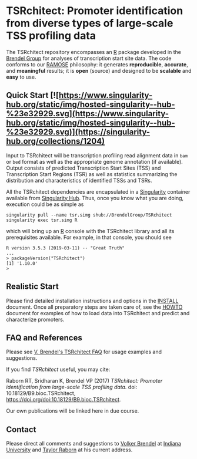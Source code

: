 # TSRchitect: Promoter identification from diverse types of large-scale TSS profiling data

The TSRchitect repository encompasses an [R](https://www.r-project.org/)
package developed in the [Brendel Group](http://brendelgroup.org/) for analyses
of transcription start site data.
The code conforms to our [RAMOSE](https://brendelgroup.github.io/)
philosophy: it generates __reproducible__, __accurate__, and __meaningful__
results; it is __open__ (source) and designed to be __scalable__ and
__easy__ to use.


## Quick Start [![https://www.singularity-hub.org/static/img/hosted-singularity--hub-%23e32929.svg](https://www.singularity-hub.org/static/img/hosted-singularity--hub-%23e32929.svg)](https://singularity-hub.org/collections/1204)

Input to TSRchitect will be transcription profiling read alignment data in `bam`
or `bed` format as well as the appropriate genome annotation (if
available).
Output consists of predicted Transcription Start Sites (TSS) and Transcription
Start Regions (TSR) as well as statistics summarizing the distribution and
characteristics of identified TSSs and TSRs.

All the TSRchitect dependencies are encapsulated in a
[Singularity](https://www.sylabs.io/docs/) container available from
[Singularity Hub](https://singularity-hub.org/).
Thus, once you know what you are doing, execution could be as simple as

```
singularity pull --name tsr.simg shub://BrendelGroup/TSRchitect
singularity exec tsr.simg R
```

which will bring up an [R](https://www.r-project.org/) console with the
TSRchitect library and all its prerequisites available.
For example, in that console, you should see

```
R version 3.5.3 (2019-03-11) -- "Great Truth"
...
> packageVersion("TSRchitect")
[1] '1.10.0'
>
```

## Realistic Start

Please find detailed installation instructions and options in the
[INSTALL](./INSTALL.md) document.
Once all preparatory steps are taken care of, see the [HOWTO](./demo/HOWTO.md)
document for examples of how to load data into TSRchitect and predict and
characterize promoters.


## FAQ and References

Please see
[V. Brendel's TSRchitect FAQ](https://github.com/vpbrendel/TSRchitect/wiki/FAQ)
for usage examples and suggestions.

If you find _TSRchitect_ useful, you may cite:

Raborn RT, Sridharan K, Brendel VP (2017)
_TSRchitect: Promoter identification from large-scale TSS profiling data._
doi: 10.18129/B9.bioc.TSRchitect, https://doi.org/doi:10.18129/B9.bioc.TSRchitect. 

Our own publications will be linked here in due course.

## Contact

Please direct all comments and suggestions to
[Volker Brendel](<mailto:vbrendel@indiana.edu>)
at [Indiana University](http://brendelgroup.org/) and
[Taylor Raborn](<mailto:rtraborn@asu.edu>) at his current address.
